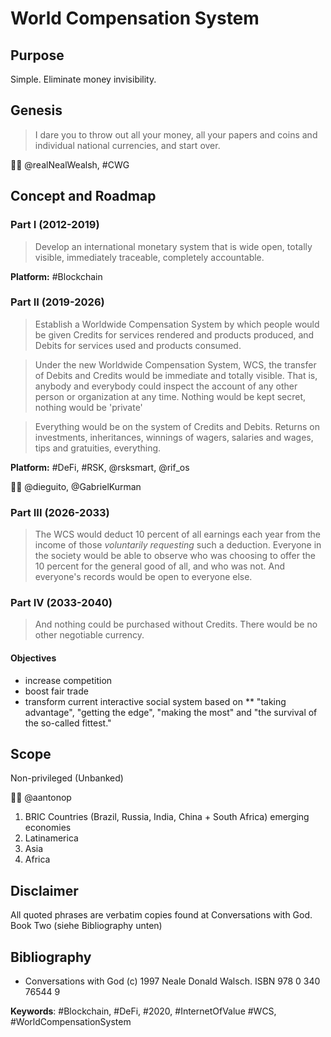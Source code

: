# World Compensation System
## Purpose 

Simple. Eliminate money invisibility.

## Genesis 

> I dare you to throw out all your money, all your papers and coins and individual national currencies, and start over. 

🙏🏽 @realNealWealsh, #CWG

## Concept and Roadmap

### Part I (2012-2019)

> Develop an international monetary system that is wide open, totally visible, immediately traceable, completely accountable. 

__Platform:__ #Blockchain

### Part II (2019-2026)

> Establish a Worldwide Compensation System by which people would be given Credits for services rendered and products produced, and Debits for services used and products consumed. 

> Under the new Worldwide Compensation System, WCS, the transfer of Debits and Credits would be immediate and totally visible.
> That is, anybody and everybody could inspect the account of any other person or organization at any time.
> Nothing would be kept secret, nothing would be 'private'

> Everything would be on the system of Credits and Debits.
> Returns on investments, inheritances, winnings of wagers, salaries and wages, tips and gratuities, everything.

__Platform:__ #DeFi, #RSK, @rsksmart, @rif_os

🙏🏽 @dieguito, @GabrielKurman


### Part III (2026-2033)

> The WCS would deduct 10 percent of all earnings each year from the income of those *voluntarily requesting* such a deduction.
> Everyone in the society would be able to observe who was choosing to offer the 10 percent for the general good of all, and who was not.
> And everyone's records would be open to everyone else.

### Part IV (2033-2040)

> And nothing could be purchased without Credits.
> There would be no other negotiable currency.

#### Objectives

* increase competition
* boost fair trade
* transform current interactive social system based on 
** "taking advantage", "getting the edge", "making the most" and "the survival of the so-called fittest."

## Scope

Non-privileged (Unbanked)

🙏🏽 @aantonop

1. BRIC Countries (Brazil, Russia, India, China + South Africa) emerging economies
1. Latinamerica
1. Asia
1. Africa

## Disclaimer

All quoted phrases are verbatim copies found at Conversations with God. Book Two (siehe Bibliography unten)

## Bibliography
- Conversations with God (c) 1997 Neale Donald Walsch. ISBN 978 0 340 76544 9


__Keywords__: #Blockchain, #DeFi, #2020, #InternetOfValue
#WCS, #WorldCompensationSystem

